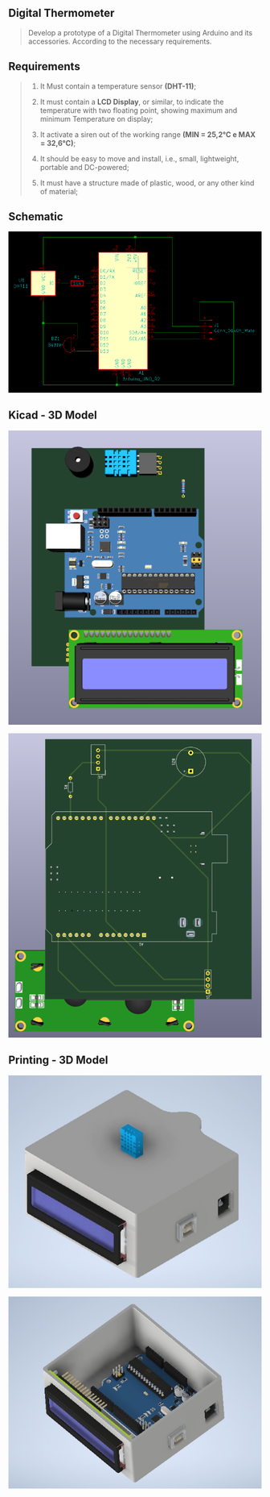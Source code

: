 
##  Digital Thermometer

> Develop a prototype of a Digital Thermometer using Arduino and its accessories. According to the necessary requirements.

##  Requirements

> 1. It Must contain a temperature sensor **(DHT-11)**;
>
> 2. It must contain a **LCD Display**, or similar, to indicate the temperature with two floating point, showing maximum and minimum Temperature on display;
>
> 3. It activate a siren out of the working range **(MIN = 25,2°C e MAX = 32,6°C)**;
>
> 4. It should be easy to move and install, i.e., small, lightweight, portable and DC-powered;
>
> 5. It must have a structure made of plastic, wood, or any other kind of material;
>
>
  
##  Schematic

![Esquema Elétrico](https://github.com/benilton02/termometro_digital/blob/main/assets/schematic.png)

##  Kicad - 3D Model 

![top_model](https://github.com/benilton02/termometro_digital/blob/main/assets/top_model.png)

![bottom_model](https://github.com/benilton02/termometro_digital/blob/main/assets/bottom_model.png)

## Printing - 3D Model

![close_prototype](https://github.com/benilton02/termometro_digital/blob/main/assets/close_prototype.jpeg)

![open_prototype](https://github.com/benilton02/termometro_digital/blob/main/assets/open_prototype.jpeg)